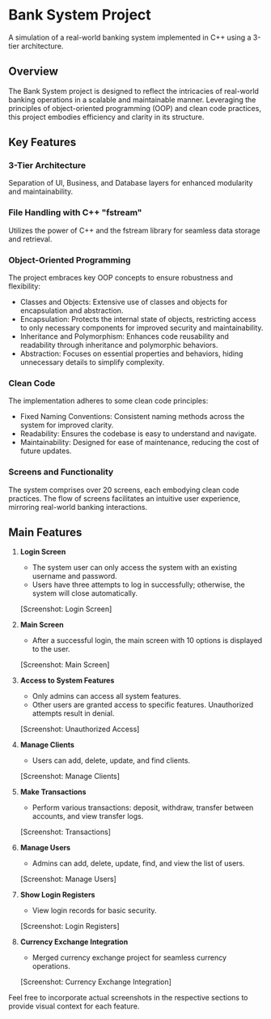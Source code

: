 # Bank System Project

A simulation of a real-world banking system implemented in C++ using a 3-tier architecture.

## Overview

The Bank System project is designed to reflect the intricacies of real-world banking operations in a scalable and maintainable manner. Leveraging the principles of object-oriented programming (OOP) and clean code practices, this project embodies efficiency and clarity in its structure.

## Key Features

### 3-Tier Architecture

Separation of UI, Business, and Database layers for enhanced modularity and maintainability.

### File Handling with C++ "fstream"

Utilizes the power of C++ and the fstream library for seamless data storage and retrieval.

### Object-Oriented Programming

The project embraces key OOP concepts to ensure robustness and flexibility:

- Classes and Objects: Extensive use of classes and objects for encapsulation and abstraction.
- Encapsulation: Protects the internal state of objects, restricting access to only necessary components for improved security and maintainability.
- Inheritance and Polymorphism: Enhances code reusability and readability through inheritance and polymorphic behaviors.
- Abstraction: Focuses on essential properties and behaviors, hiding unnecessary details to simplify complexity.

### Clean Code 

The implementation adheres to some clean code principles:

- Fixed Naming Conventions: Consistent naming methods across the system for improved clarity.
- Readability: Ensures the codebase is easy to understand and navigate.
- Maintainability: Designed for ease of maintenance, reducing the cost of future updates.

### Screens and Functionality

The system comprises over 20 screens, each embodying clean code practices. The flow of screens facilitates an intuitive user experience, mirroring real-world banking interactions.

## Main Features

1. **Login Screen**

   - The system user can only access the system with an existing username and password.
   - Users have three attempts to log in successfully; otherwise, the system will close automatically.

   [Screenshot: Login Screen]

2. **Main Screen**

   - After a successful login, the main screen with 10 options is displayed to the user.

   [Screenshot: Main Screen]

3. **Access to System Features**

   - Only admins can access all system features.
   - Other users are granted access to specific features. Unauthorized attempts result in denial.

   [Screenshot: Unauthorized Access]

4. **Manage Clients**

   - Users can add, delete, update, and find clients.

   [Screenshot: Manage Clients]

5. **Make Transactions**

   - Perform various transactions: deposit, withdraw, transfer between accounts, and view transfer logs.

   [Screenshot: Transactions]

6. **Manage Users**

   - Admins can add, delete, update, find, and view the list of users.

   [Screenshot: Manage Users]

7. **Show Login Registers**

   - View login records for basic security.

   [Screenshot: Login Registers]

8. **Currency Exchange Integration**

   - Merged currency exchange project for seamless currency operations.

   [Screenshot: Currency Exchange Integration]

Feel free to incorporate actual screenshots in the respective sections to provide visual context for each feature.
